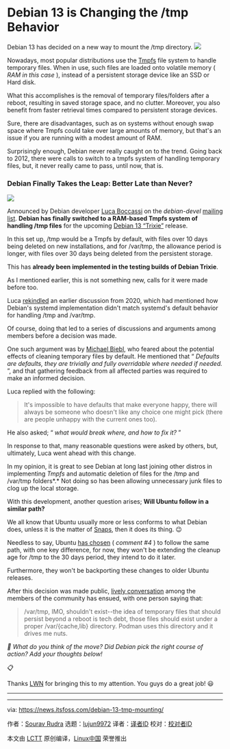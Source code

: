 [#]: subject: "Debian 13 is Changing the /tmp Behavior"
[#]: via: "https://news.itsfoss.com/debian-13-tmp-mounting/"
[#]: author: "Sourav Rudra https://news.itsfoss.com/author/sourav/"
[#]: collector: "lujun9972/lctt-scripts-1705972010"
[#]: translator: " "
[#]: reviewer: " "
[#]: publisher: " "
[#]: url: " "

Debian 13 is Changing the /tmp Behavior
======
Debian 13 has decided on a new way to mount the /tmp directory.
[![][1]][2]

Nowadays, most popular distributions use the [Tmpfs][3] file system to handle temporary files. When in use, such files are loaded onto volatile memory ( _RAM in this case_ ), instead of a persistent storage device like an SSD or Hard disk.

What this accomplishes is the removal of temporary files/folders after a reboot, resulting in saved storage space, and no clutter. Moreover, you also benefit from faster retrieval times compared to persistent storage devices.

Sure, there are disadvantages, such as on systems without enough swap space where Tmpfs could take over large amounts of memory, but that's an issue if you are running with a modest amount of RAM.

Surprisingly enough, Debian never really caught on to the trend. Going back to 2012, there were calls to switch to a tmpfs system of handling temporary files, but, it never really came to pass, until now, that is.

### Debian Finally Takes the Leap: Better Late than Never?

![][4]

Announced by Debian developer [Luca Boccassi][5] on the _debian-devel_ [mailing list][6]. **Debian has finally switched to a RAM-based Tmpfs system of handling /tmp files** for the upcoming [Debian 13 “Trixie”][7] release.

In this set up, /tmp would be a Tmpfs by default, with files over 10 days being deleted on new installations, and for /var/tmp, the allowance period is longer, with files over 30 days being deleted from the persistent storage.

This has **already been implemented in the testing builds of Debian Trixie**.

As I mentioned earlier, this is not something new, calls for it were made before too.

Luca [rekindled][8] an earlier discussion from 2020, which had mentioned how Debian's systemd implementation didn't match systemd's default behavior for handling /tmp and /var/tmp.

Of course, doing that led to a series of discussions and arguments among members before a decision was made.

One such argument was by [Michael Biebl][9], who feared about the potential effects of cleaning temporary files by default. He mentioned that “ _Defaults are defaults, they are trivially and fully overridable where needed if needed._ ”, and that gathering feedback from all affected parties was required to make an informed decision.

Luca replied with the following:

> It's impossible to have defaults that make everyone happy, there will
>  always be someone who doesn't like any choice one might pick (there
>  are people unhappy with the current ones too).

He also asked; “ _what would break where, and how to fix it?_ ”

In response to that, many reasonable questions were asked by others, but, ultimately, Luca went ahead with this change.

In my opinion, it is great to see Debian at long last joining other distros in implementing _Tmpfs_ and automatic deletion of files for the /tmp and /var/tmp folders*.* Not doing so has been allowing unnecessary junk files to clog up the local storage.

With this development, another question arises; **Will Ubuntu follow in a similar path?**

We all know that Ubuntu usually more or less conforms to what Debian does, unless it is the matter of [Snaps][10], then it does its thing. 😉

Needless to say, Ubuntu [has chosen][11] ( _comment #4_ ) to follow the same path, with one key difference, for now, they won't be extending the cleanup age for /tmp to the 30 days period, they intend to do it later.

Furthermore, they won't be backporting these changes to older Ubuntu releases.

After this decision was made public, [lively conversation][12] among the members of the community has ensued, with one person saying that:

> /var/tmp, IMO, shouldn't exist--the idea of temporary files that should persist beyond a reboot is tech debt, those files should exist under a proper /var/{cache,lib} directory. Podman uses this directory and it drives me nuts.

_💬 What do you think of the move? Did Debian pick the right course of action? Add your thoughts below!_

📋

Thanks [LWN][13] for bringing this to my attention. You guys do a great job! 😃

* * *

--------------------------------------------------------------------------------

via: https://news.itsfoss.com/debian-13-tmp-mounting/

作者：[Sourav Rudra][a]
选题：[lujun9972][b]
译者：[译者ID](https://github.com/译者ID)
校对：[校对者ID](https://github.com/校对者ID)

本文由 [LCTT](https://github.com/LCTT/TranslateProject) 原创编译，[Linux中国](https://linux.cn/) 荣誉推出

[a]: https://news.itsfoss.com/author/sourav/
[b]: https://github.com/lujun9972
[1]: https://news.itsfoss.com/assets/images/pikapods.jpg
[2]: https://www.pikapods.com/?utm_campaign=banner-2024-05&utm_source=itsfoss
[3]: https://www.kernel.org/doc/html/latest/filesystems/tmpfs.html
[4]: https://news.itsfoss.com/content/images/2024/06/debian-13-to-switch-rambased-temp-1.png
[5]: https://www.linkedin.com/in/luca-boccassi/
[6]: https://lists.debian.org/debian-devel/2024/05/msg00456.html
[7]: https://www.debian.org/releases/trixie/
[8]: https://lists.debian.org/debian-devel/2024/05/msg00014.html
[9]: https://salsa.debian.org/biebl
[10]: https://snapcraft.io/
[11]: https://bugs.launchpad.net/ubuntu/+source/systemd/+bug/1870585
[12]: https://news.ycombinator.com/item?id=40578414
[13]: https://lwn.net/SubscriberLink/975565/bcce68a68d82d63a/
